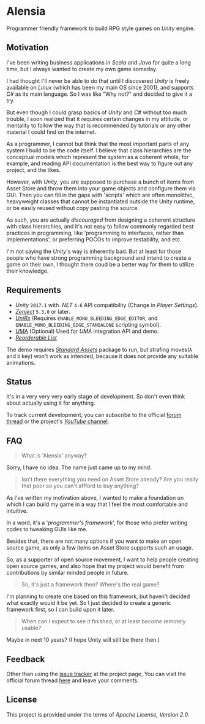 # Alensia

Programmer friendly framework to build RPG style games on _Unity_ engine.

## Motivation

I've been writing business applications in _Scala_ and _Java_ for quite a long time, but I always wanted to create my 
own game someday.

I had thought I'll never be able to do that until I discovered _Unity_ is freely available on _Linux_ (which has been my 
main OS since 2001), and supports C# as its main language. So I was like "Why not?" and decided to give it a try.

But even though I could grasp basics of _Unity_ and _C#_ without too much trouble, I soon realized that it requires 
certain changes in my attitude, or mentality to follow the way that is recommended by tutorials or any other material I 
could find on the internet.

As a programmer, I cannot but think that the most important parts of any system I build to be the code itself. I believe 
that class hierarchies are the conceptual models which represent the system as a coherent whole, for example, and 
reading API documentation is the best way to figure out any project, and the likes.

However, with _Unity_, you are supposed to purchase a bunch of items from Asset Store and throw them into your game 
objects and configure them via GUI. Then you can fill in the gaps with 'scripts' which are often monolithic, heavyweight 
classes that cannot be instantiated outside the Unity runtime, or be easily reused without copy pasting the source.

As such, you are actually _discouraged_ from designing a coherent structure with class hierarchies, and it's not easy to 
follow commonly regarded best practices in programming, like 'programming to interfaces, rather than implementations', 
or preferring POCOs to improve testability, and etc.

I'm not saying the _Unity_'s way is inherently bad. But at least for those people who have strong programming background 
and intend to create a game on their own, I thought there coud be a better way for them to utilize their knowledge.

## Requirements

 * _Unity_ `2017.1` with _.NET_ `4.6` API compatibility (Change in _Player Settings_).
 * [_Zenject_](https://github.com/modesttree/Zenject) `5.3.0` or later.
 * [_UniRx_](https://www.assetstore.unity3d.com/en/#!/content/17276) (Requires 
 `ENABLE_MONO_BLEEDING_EDGE_EDITOR`, and `ENABLE_MONO_BLEEDING_EDGE_STANDALONE` scripting symbol).
 * [_UMA_](https://www.assetstore.unity3d.com/kr/#!/content/35611) (Optional) Used for _UMA_ integration API and demo.
 * [_Reorderable List_](https://github.com/cfoulston/Unity-Reorderable-List)

The demo requires [_Standard Assets_](https://www.assetstore.unity3d.com/en/#!/content/32351) 
package to run, but strafing moves(`A` and `D` key) won't work as intended, because it does not provide any suitable animations.

## Status

It's in a very very very early stage of development. So don't even think about actually using it for anything.

To track current development, you can subscribe to the official 
[forum thread](https://forum.unity3d.com/threads/alensia-an-open-source-programmer-friendly-rpg-framework-in-a-very-very-early-stage.465618/) 
or the project's [_YouTube_ channel](https://www.youtube.com/playlist?list=PLN4J41q17fIKgwcwiwERReerLBgC9GFDf).

## FAQ

> What is 'Alensia' anyway?

Sorry, I have no idea. The name just came up to my mind.

> Isn't there everything you need on Asset Store already? Are you really that poor so you can't affford to buy anything?

As I've written my motivation above, I wanted to make a foundation on which I can build my game in a way that I feel the 
most comfortable and intuitive.

In a word, it's a '_programmer's framework_', for those who prefer writing codes to tweaking GUIs like me.  

Besides that, there are not many options if you want to make an open source game, as only a few items on Asset Store 
supports such an usage.

So, as a supporter of open source movement, I want to help people creating open source games, and also hope that my 
project would benefit from contributions by similar minded people in future. 

> So, it's just a framework then? Where's the real game?

I'm planning to create one based on this framework, but haven't decided what exactly would it be yet. So I just decided 
to create a generic framework first, so I can build upon it later.

> When can I expect to see it finished, or at least become remotely usable?

Maybe in next 10 years? (I hope Unity will still be there then.)

## Feedback

Other than using the [issue tracker](https://github.com/mysticfall/Alensia/issues) at the project page, You can visit 
the official forum thread [here](https://forum.unity3d.com/threads/alensia-an-open-source-programmer-friendly-rpg-framework-in-a-very-very-early-stage.465618/) 
and leave your comments.

## License

This project is provided under the terms of _Apache License, Version 2.0_.
